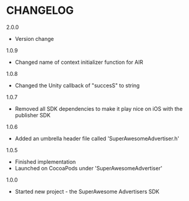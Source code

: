 CHANGELOG
=========

2.0.0
 - Version change

1.0.9
 - Changed name of context initializer function for AIR

1.0.8
 - Changed the Unity callback of "succesS" to string

1.0.7
 - Removed all SDK dependencies to make it play nice on iOS with the publisher SDK

1.0.6
 - Added an umbrella header file called 'SuperAwesomeAdvertiser.h'
 
1.0.5
 - Finished implementation
 - Launched on CocoaPods under 'SuperAwesomeAdvertiser'

1.0.0
 - Started new project - the SuperAwesome Advertisers SDK
